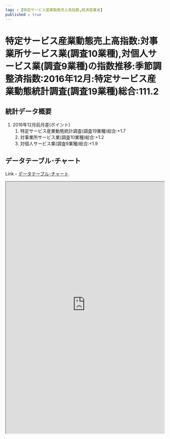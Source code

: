 ```yaml
--- 
tags : [特定サービス産業動態売上高指数,経済産業省] 
published : true
---
```

# 特定サービス産業動態売上高指数:対事業所サービス業(調査10業種),対個人サービス業(調査9業種)の指数推移:季節調整済指数:2016年12月:特定サービス産業動態統計調査(調査19業種)総合:111.2
## 統計データ概要

1. 2016年12月前月差(ポイント)
	1. 特定サービス産業動態統計調査(調査19業種)総合:+1.7
	1. 対事業所サービス業(調査10業種)総合:+1.2
	1. 対個人サービス業(調査9業種)総合:+1.9
	
## データテーブル･チャート
Link - [データテーブル･チャート](http://knowledgevault.saecanet.com/charts/am-consulting.co.jp-SurveyofSelectedServiceIndustries.html)
<iframe src="http://knowledgevault.saecanet.com/charts/am-consulting.co.jp-SurveyofSelectedServiceIndustries.html" width="100%" height="800px"></iframe>